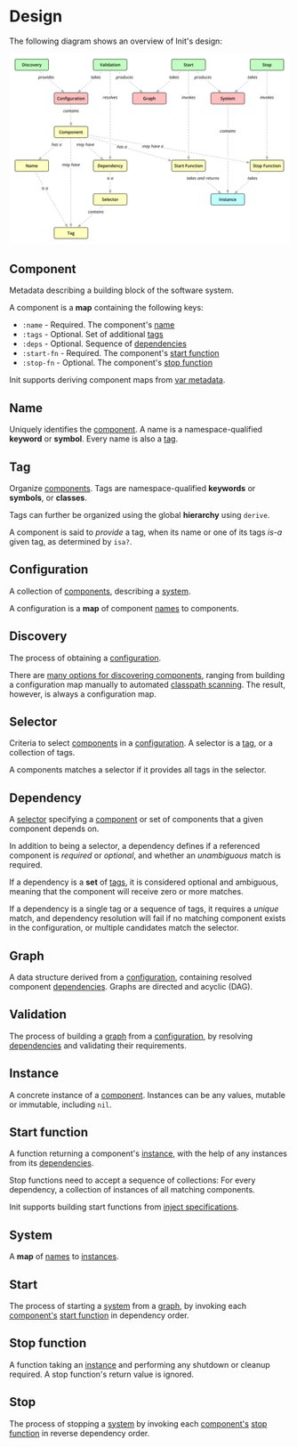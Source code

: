 # Design

The following diagram shows an overview of Init's design:

![Design Overview](design.svg)

## Component

Metadata describing a building block of the software system.

A component is a **map** containing the following keys:

* `:name` - Required. The component's [name](#name)
* `:tags` - Optional.  Set of additional [tags](#tag)
* `:deps` - Optional.  Sequence of [dependencies](#dependency)
* `:start-fn` - Required.  The component's [start function](#start-function)
* `:stop-fn` - Optional.  The component's [stop function](#stop-function)

Init supports deriving component maps from [var metadata](metadata.md).

## Name

Uniquely identifies the [component](#component).  A name is a namespace-qualified
**keyword** or **symbol**.  Every name is also a [tag](#tag).

## Tag

Organize [components](#component).  Tags are namespace-qualified **keywords**
or **symbols**, or **classes**.

Tags can further be organized using the global **hierarchy** using `derive`.

A component is said to _provide_ a tag, when its name or one of its tags _is-a_
given tag, as determined by `isa?`.

## Configuration

A collection of [components](#component), describing a [system](#system).

A configuration is a **map** of component [names](#name) to components.

## Discovery

The process of obtaining a [configuration](#configuration).

There are [many options for discovering components](discovery.md), ranging from
building a configuration map manually to automated
[classpath scanning](discovery.md#classpath-scanning).
The result, however, is always a configuration map.

## Selector

Criteria to select [components](#component) in a [configuration](#configuration).
A selector is a [tag](#tag), or a collection of tags.

A components matches a selector if it provides all tags in the selector.

## Dependency

A [selector](#selector) specifying a [component](#component) or set of components
that a given component depends on.

In addition to being a selector, a dependency defines if a referenced component
is _required_ or _optional_, and whether an _unambiguous_ match is required.

If a dependency is a **set** of [tags](#tag), it is considered optional and
ambiguous, meaning that the component will receive zero or more matches.

If a dependency is a single tag or a sequence of tags, it requires a _unique_
match, and dependency resolution will fail if no matching component exists in the
configuration, or multiple candidates match the selector.

## Graph

A data structure derived from a [configuration](#configuration), containing
resolved component [dependencies](#dependency).
Graphs are directed and acyclic (DAG).

## Validation

The process of building a [graph](#graph) from a [configuration](#configuration),
by resolving [dependencies](#dependency) and validating their requirements.

## Instance

A concrete instance of a [component](#component).  Instances can be any values,
mutable or immutable, including `nil`.

## Start function

A function returning a component's [instance](#instance), with the help of any
instances from its [dependencies](#dependency).

Stop functions need to accept a sequence of collections: For every dependency,
a collection of instances of all matching components.

Init supports building start functions from
[inject specifications](metadata.md#injecting-dependencies).

## System

A **map** of [names](#name) to [instances](#instance).

## Start

The process of starting a [system](#system) from a [graph](#graph), by invoking
each [component's](#component) [start function](#start-function) in
dependency order.

## Stop function

A function taking an [instance](#instance) and performing any shutdown or
cleanup required.  A stop function's return value is ignored.

## Stop

The process of stopping a [system](#system) by invoking each
[component's](#component) [stop function](#stop-function) in
reverse dependency order.
